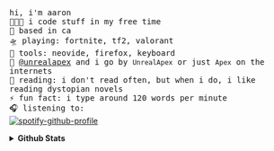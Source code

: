 <!-- README inspired by @bailey's -->
<samp> hi, i'm aaron
  <br>
  👩🏼‍💻 i code stuff in my free time
  <br>
  🌁 based in ca
  <br>
  🛸 playing: fortnite, tf2, valorant
  <br>
  🧰 tools: neovide, firefox, keyboard
  <br>
  📡 [@unrealapex](https://github.com/unrealapex) and i go by `UnrealApex` or just `Apex` on the internets
  <br>
  📖 reading: i don't read often, but when i do, i like reading dystopian novels
  <br>
  ⚡ fun fact: i type around 120 words per minute
  <br>
  🎧 listening to:  </samp><br>
[![spotify-github-profile](https://spotify-github-profile.vercel.app/api/view?uid=v7jtxe6rce9qw4agwx1emj17b&cover_image=true&theme=novatorem&bar_color=53b14f&bar_color_cover=true)](https://github.com/kittinan/spotify-github-profile)

<details closed>
<summary> <b>Github Stats</b> </summary>
<table>
<thead>
  <tr>
    <th>GitHub Stats</th>
    <th>Languages</th>
  </tr>
</thead>
<tbody>
  <tr>
    <td> 
   <img 
      align="center" 
      src="https://github-readme-stats.vercel.app/api?username=UnrealApex&show_icons=true&theme=dracula&count_private=true" 
      alt="account stats"
      /> 
   </td>
    <td>
   <img 
      align="center" 
      src="https://github-readme-stats.vercel.app/api/top-langs/?username=UnrealApex&layout=compact&theme=dracula&langs_count=6" 
      alt="top languages" />
   </td>
  </tr>
</tbody>
</table>
</details>

<!-- ---

### Other Stuff
 I'm currently interesting in web development, but I'd like to try game development and data science.

<a href="https://github.com/anuraghazra/github-readme-stats">
  <img align="center" src="https://github-readme-stats.vercel.app/api?username=unrealapex&count_private=true&show_icons=true&include_all_commits&border_color=ffffff" />
</a>
<a href="https://github.com/anuraghazra/github-readme-stats">
  <img align="center" src="https://github-readme-stats.vercel.app/api/top-langs/?username=unrealapex&exclude_repo=Hello-World&border_color=ffffff" />
</a>



 ### My Coding Arsenal


- [Python](https://github.com/python/cpython)
- Java*
- [Kotlin](https://github.com/JetBrains/kotlin)*
- Javascript*
- HTML
- Markdown
- [Vim](https://github.com/vim/vim) commands

<sub>* still learning :p</sub>


### Current Goals

- contribute more to open source
- continue machine learning and AI stuff
- learn Java
- learn C++



### Tools I Use

- [Firefox](https://www.mozilla.org/en-US/firefox/new/)
- [ClickUp](https://clickup.com/)
- [Windows Terminal](https://github.com/microsoft/terminal)
- [Visual Studio Code](https://github.com/microsoft/vscode) <sub> with [vim emulation](https://github.com/VSCodeVim/Vim) of course!</sub>
- [Vim](https://github.com/vim/vim)


 When I'm not coding you can usually find me learning, playing chess or typing on [Monkeytype](https://monkeytype.com/).

 ### Currently playing:



### [Latest Chess Game](https://www.chess.com/game/live/36210546999) (as white)
<a href="https://www.chess.com/game/live/36210546999"><img src="https://images.chesscomfiles.com/uploads/game-gifs/90px/green/neo/0/cc/0/0/bUMwU2d2OUlsQklQa0FZSUJKM1ZKUzFTZnQhVGVnV0dDS1ROdFU4MFVOPyFic1BXc3lYUGRS.gif" height="300px" width="auto"></a>

 My pronouns are he/him.

This file was edited with the power of [![Vim](https://www.vim.org/images/vim_on_fire.gif)](https://www.vim.org/) -->

<!--
**UnrealApex/UnrealApex** is a ✨ _special_ ✨ repository because its README.md (this file) appears on your GitHub profile.

Here are some ideas to get you started:

- 🔭 I’m currently working on ...
- 🌱 I’m currently learning ...
- 👯 I’m looking to collaborate on ...
- 🤔 I’m looking for help with ...
- 💬 Ask me about ...
- 📫 How to reach me: ...
- 😄 Pronouns: he\him
- ⚡ Fun fact: ...
-->



